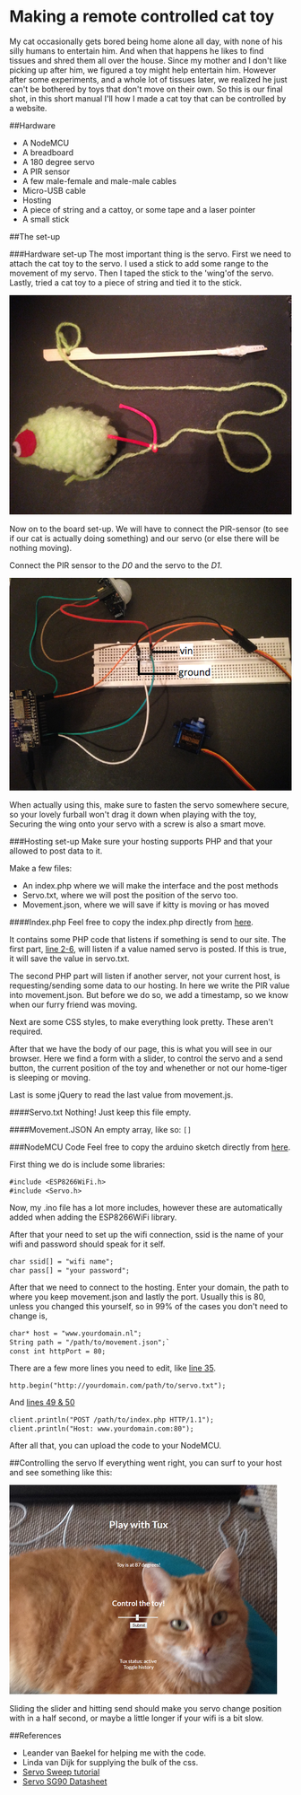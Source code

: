# Making a remote controlled cat toy
My cat occasionally gets bored being home alone all day, with none of his silly humans to entertain him. And when that happens he likes to find tissues and shred them all over the house. Since my mother and I don't like picking up after him, we figured a toy might help entertain him. However after some experiments, and a whole lot of tissues later, we realized he just can't be bothered by toys that don't move on their own. So this is our final shot, in this short manual I'll how I made a cat toy that can be controlled by a website.

##Hardware
- A NodeMCU
- A breadboard
- A 180 degree servo
- A PIR sensor
- A few male-female and male-male cables
- Micro-USB cable
- Hosting
- A piece of string and a cattoy, or some tape and a laser pointer
- A small stick

##The set-up

###Hardware set-up
The most important thing is the servo. First we need to attach the cat toy to the servo. I used a stick to add some range to the movement of my servo. Then I taped the stick to the 'wing'of the servo. Lastly, tried a cat toy to a piece of string and tied it to the stick. 

![cattoy](setup1.png)

Now on to the board set-up. We will have to connect the PIR-sensor (to see if our cat is actually doing something) and our servo (or else there will be nothing moving). 

Connect the PIR sensor to the *D0* and the servo to the *D1*. 

![setup](setup2.png)

When actually using this, make sure to fasten the servo somewhere secure, so your lovely furball won't drag it down when playing with the toy, Securing the wing onto your servo with a screw is also a smart move.

###Hosting set-up
Make sure your hosting supports PHP and that your allowed to post data to it.

Make a few files:
- An index.php where we will make the interface and the post methods
- Servo.txt, where we will post the position of the servo too.
- Movement.json, where we will save if kitty is moving or has moved

####Index.php
Feel free to copy the index.php directly from [here](https://github.com/Wasknijper/MWD-InternetOfThings/blob/master/manual%20code/index.php).

It contains some PHP code that listens if something is send to our site. The first part, [line 2-6](https://github.com/Wasknijper/MWD-InternetOfThings/blob/master/manual%20code/index.php#L2), will listen if a value named servo is posted. If this is true, it will save the value in servo.txt.

The second PHP part will listen if another server, not your current host, is requesting/sending some data to our hosting. In here we write the PIR value into movement.json. But before we do so, we add a timestamp, so we know when our furry friend was moving.

Next are some CSS styles, to make everything look pretty. These aren't required.

After that we have the body of our page, this is what you will see in our browser. Here we find a form with a slider, to control the servo and a send button, the current position of the toy and whenether or not our home-tiger is sleeping or moving.

Last is some jQuery to read the last value from movement.js. 

####Servo.txt
Nothing! Just keep this file empty.

####Movement.JSON
An empty array, like so: `[]`

###NodeMCU Code
Feel free to copy the arduino sketch directly from [here](https://github.com/Wasknijper/MWD-InternetOfThings/blob/master/manual%20code/cattoy/cattoy.ino).

First thing we do is include some libraries:

```
#include <ESP8266WiFi.h>
#include <Servo.h>
```

Now, my .ino file has a lot more includes, however these are automatically added when adding the ESP8266WiFi library.

After that your need to set up the wifi connection, ssid is the name of your wifi and password should speak for it self.
```
char ssid[] = "wifi name";
char pass[] = "your password";
```

After that we need to connect to the hosting. Enter your domain, the path to where you keep movement.json and lastly the port. Usually this is 80, unless you changed this yourself, so in 99% of the cases you don't need to change is,

```
char* host = "www.yourdomain.nl";
String path = "/path/to/movement.json";`
const int httpPort = 80;
```

There are a few more lines you need to edit, like [line 35](https://github.com/Wasknijper/MWD-InternetOfThings/blob/master/manual%20code/cattoy/cattoy.ino#L35).
```
http.begin("http://yourdomain.com/path/to/servo.txt");
```

And [lines 49 & 50](https://github.com/Wasknijper/MWD-InternetOfThings/blob/master/manual%20code/cattoy/cattoy.ino#L49)
```
client.println("POST /path/to/index.php HTTP/1.1");
client.println("Host: www.yourdomain.com:80");
```

After all that, you can upload the code to your NodeMCU.

##Controlling the servo
If everything went right, you can surf to your host and see something like this:

![screenshot](screenshot.png)

Sliding the slider and hitting send should make you servo change position with in a half second, or maybe a little longer if your wifi is a bit slow.

##References
- Leander van Baekel for helping me with the code.
- Linda van Dijk for supplying the bulk of the css.
- [Servo Sweep tutorial](https://www.arduino.cc/en/Tutorial/Sweep)
- [Servo SG90 Datasheet](http://avrchip.com/wp-content/uploads/2015/12/sg90-tower-pro-servo-cable-pin.jpg)
